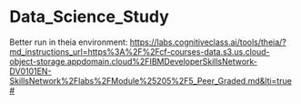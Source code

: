 # Data_Science_Study
Better run in theia environment:
https://labs.cognitiveclass.ai/tools/theia/?md_instructions_url=https%3A%2F%2Fcf-courses-data.s3.us.cloud-object-storage.appdomain.cloud%2FIBMDeveloperSkillsNetwork-DV0101EN-SkillsNetwork%2Flabs%2FModule%25205%2F5_Peer_Graded.md&lti=true#
